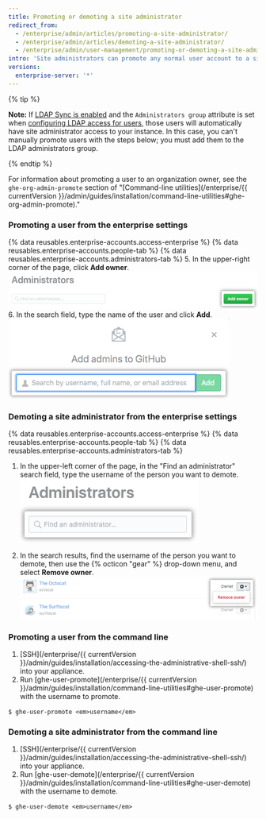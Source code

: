 ```yaml
---
title: Promoting or demoting a site administrator
redirect_from:
  - /enterprise/admin/articles/promoting-a-site-administrator/
  - /enterprise/admin/articles/demoting-a-site-administrator/
  - /enterprise/admin/user-management/promoting-or-demoting-a-site-administrator
intro: 'Site administrators can promote any normal user account to a site administrator, as well as demote other site administrators to regular users.'
versions:
  enterprise-server: '*'
---
```


{% tip %}

**Note:** If [LDAP Sync is enabled](/enterprise/admin/authentication/using-ldap#enabling-ldap-sync) and the `Administrators group` attribute is set when [configuring LDAP access for users](/enterprise/admin/authentication/using-ldap#configuring-ldap-with-your-github-enterprise-server-instance), those users will automatically have site administrator access to your instance. In this case, you can't manually promote users with the steps below; you must add them to the LDAP administrators group.

{% endtip %}

For information about promoting a user to an organization owner, see the `ghe-org-admin-promote` section of "[Command-line utilities](/enterprise/{{ currentVersion }}/admin/guides/installation/command-line-utilities#ghe-org-admin-promote)."

### Promoting a user from the enterprise settings

{% data reusables.enterprise-accounts.access-enterprise %}
{% data reusables.enterprise-accounts.people-tab %}
{% data reusables.enterprise-accounts.administrators-tab %}
5. In the upper-right corner of the page, click **Add owner**. ![Button to add an admin](/assets/images/help/business-accounts/business-account-add-admin-button.png)
6. In the search field, type the name of the user and click **Add**. ![Search field to add an admin](/assets/images/help/business-accounts/business-account-search-to-add-admin.png)

### Demoting a site administrator from the enterprise settings

{% data reusables.enterprise-accounts.access-enterprise %}
{% data reusables.enterprise-accounts.people-tab %}
{% data reusables.enterprise-accounts.administrators-tab %}
1. In the upper-left corner of the page, in the "Find an administrator" search field, type the username of the person you want to demote. ![Search field to find an administrator](/assets/images/help/business-accounts/business-account-search-for-admin.png)

1. In the search results, find the username of the person you want to demote, then use the {% octicon "gear" %} drop-down menu, and select **Remove owner**. ![Remove from enterprise option](/assets/images/help/business-accounts/demote-admin-button.png)

### Promoting a user from the command line

1. [SSH](/enterprise/{{ currentVersion }}/admin/guides/installation/accessing-the-administrative-shell-ssh/) into your appliance.
2. Run [ghe-user-promote](/enterprise/{{ currentVersion }}/admin/guides/installation/command-line-utilities#ghe-user-promote) with the username to promote.
  ```shell
  $ ghe-user-promote <em>username</em>
  ```

### Demoting a site administrator from the command line

1. [SSH](/enterprise/{{ currentVersion }}/admin/guides/installation/accessing-the-administrative-shell-ssh/) into your appliance.
2. Run [ghe-user-demote](/enterprise/{{ currentVersion }}/admin/guides/installation/command-line-utilities#ghe-user-demote) with the username to demote.
  ```shell
  $ ghe-user-demote <em>username</em>
  ```
